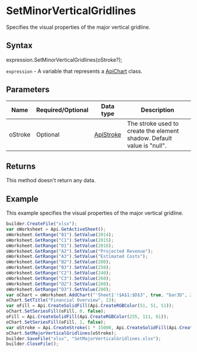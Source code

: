# SetMinorVerticalGridlines

Specifies the visual properties of the major vertical gridline.

## Syntax

expression.SetMinorVerticalGridlines(oStroke?);

`expression` - A variable that represents a [ApiChart](../ApiChart.md) class.

## Parameters

| **Name** | **Required/Optional** | **Data type** | **Description** |
| ------------- | ------------- | ------------- | ------------- |
| oStroke | Optional | [ApiStroke](../../ApiStroke/ApiStroke.md) | The stroke used to create the element shadow. Default value is "null". |

## Returns

This method doesn't return any data.

## Example

This example specifies the visual properties of the major vertical gridline.

```javascript
builder.CreateFile("xlsx");
var oWorksheet = Api.GetActiveSheet();
oWorksheet.GetRange("B1").SetValue(2014);
oWorksheet.GetRange("C1").SetValue(2015);
oWorksheet.GetRange("D1").SetValue(2016);
oWorksheet.GetRange("A2").SetValue("Projected Revenue");
oWorksheet.GetRange("A3").SetValue("Estimated Costs");
oWorksheet.GetRange("B2").SetValue(200);
oWorksheet.GetRange("B3").SetValue(250);
oWorksheet.GetRange("C2").SetValue(240);
oWorksheet.GetRange("C3").SetValue(260);
oWorksheet.GetRange("D2").SetValue(280);
oWorksheet.GetRange("D3").SetValue(280);
var oChart = oWorksheet.AddChart("'Sheet1'!$A$1:$D$3", true, "bar3D", 2, 100 * 36000, 70 * 36000, 0, 2 * 36000, 5, 3 * 36000);
oChart.SetTitle("Financial Overview", 13);
var oFill = Api.CreateSolidFill(Api.CreateRGBColor(51, 51, 51));
oChart.SetSeriesFill(oFill, 0, false);
oFill = Api.CreateSolidFill(Api.CreateRGBColor(255, 111, 61));
oChart.SetSeriesFill(oFill, 1, false);
var oStroke = Api.CreateStroke(1 * 15000, Api.CreateSolidFill(Api.CreateRGBColor(255, 111, 61)));
oChart.SetMajorVerticalGridlines(oStroke);
builder.SaveFile("xlsx", "SetMajorVerticalGridlines.xlsx");
builder.CloseFile();
```